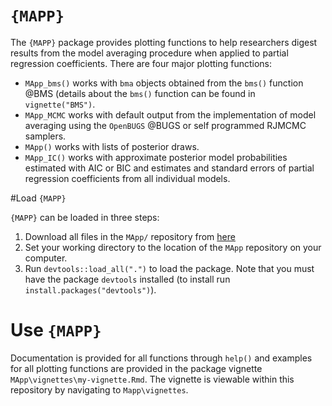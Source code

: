 # `{MAPP}`

The `{MAPP}` package provides plotting functions to help researchers digest results from the model averaging procedure when applied to partial regression coefficients. There are four major plotting functions:  

- `MApp_bms()` works with `bma` objects obtained from the `bms()` function @BMS (details about the `bms()` function can be found in `vignette("BMS")`.
- `MApp_MCMC` works with default output from the implementation of model averaging using the `OpenBUGS` @BUGS or self programmed RJMCMC samplers. 
- `MApp()` works with lists of posterior draws. 
- `MApp_IC()` works with approximate posterior model probabilities estimated with AIC or BIC and estimates and standard errors of partial regression coefficients from all individual models. 

#Load `{MAPP}` 

`{MAPP}` can be loaded in three steps: 

1. Download all files in the `MApp/` repository from [here](https://github.com/kbanner14/MApp-Rpackage/tree/master/MApp)
2. Set your working directory to the location of the `MApp` repository on your computer. 
3. Run `devtools::load_all(".")` to load the package. Note that you must have the package `devtools` installed (to install run `install.packages("devtools")`).

# Use `{MAPP}`

Documentation is provided for all functions through `help()` and examples for all plotting functions are provided in the package vignette `MApp\vignettes\my-vignette.Rmd`. The vignette is viewable within this repository by navigating to `Mapp\vignettes`. 


